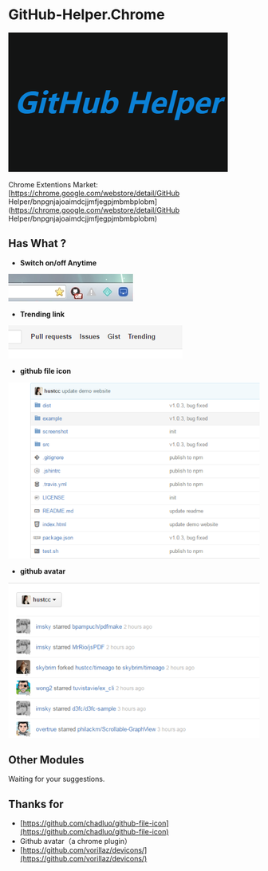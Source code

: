 # GitHub-Helper.Chrome

![screenshot/logo.png](screenshot/logo.png)


Chrome Extentions Market: [https://chrome.google.com/webstore/detail/GitHub Helper/bnpgnjajoaimdcjjmfjegpjmbmbplobm](https://chrome.google.com/webstore/detail/GitHub Helper/bnpgnjajoaimdcjjmfjegpjmbmbplobm)


## Has What ?

 - **Switch on/off Anytime**

![4.png](screenshot/4.png)

 - **Trending link**
 
![3.png](screenshot/3.png)

 - **github file icon**
	
![1.png](screenshot/1.png)

 - **github avatar**

![2.png](screenshot/2.png)


## Other Modules

Waiting for your suggestions.


## Thanks for 

 - [https://github.com/chadluo/github-file-icon](https://github.com/chadluo/github-file-icon)
 - Github avatar（a chrome plugin）
 - [https://github.com/vorillaz/devicons/](https://github.com/vorillaz/devicons/)